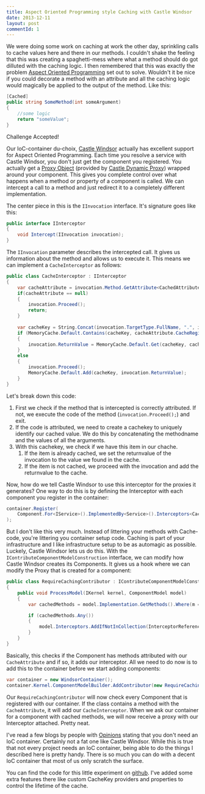 ```yaml
---
title: Aspect Oriented Programming style Caching with Castle Windsor
date: 2013-12-11
layout: post
commentId: 1
---
```


We were doing some work on caching at work the other day, sprinkling calls to 
cache values here and there in our methods. I couldn't shake the feeling that 
this was creating a spaghetti-mess where what a method should do got dilluted 
with the caching logic. I then remembered that this was exactly the problem 
[Aspect Oriented Programming][1] set out to solve. Wouldn't it be nice if you 
could decorate a method with an attribute and all the caching logic would 
magically be applied to the output of the method. Like this:

[1]: https://en.wikipedia.org/wiki/Aspect-oriented_programming

```c# 
[Cached]
public string SomeMethod(int someArgument)
{
	//some logic
	return "someValue";
}
```

Challenge Accepted!

<!--excerpt-->

Our IoC-container du-choix, [Castle Windsor][2] actually has excellent support 
for Aspect Oriented Programming. Each time you resolve a service with Castle 
Windsor, you don't just get the component you registered. You actually get a 
[Proxy Object][3] (provided by [Castle Dynamic Proxy][4]) wrapped around your 
component. This gives you complete control over what happens when a method or 
property of a component is called. We can intercept a call to a method and 
just redirect it to a completely different implementation.

[2]: https://docs.castleproject.org/Windsor.MainPage.ashx
[3]: https://docs.castleproject.org/Windsor.MainPage.ashx
[4]: https://www.castleproject.org/projects/dynamicproxy/

The center piece in this is the `IInvocation` interface. It's signature goes like this:

```c#
public interface IInterceptor
{
    void Intercept(IInvocation invocation);
}
```

The `IInvocation` parameter describes the intercepted call. It gives us 
information about the method and allows us to execute it. This means we can 
implement a `CacheInterceptor` as follows:

```c#
public class CacheInterceptor : IInterceptor
{
	var cacheAttribute = invocation.Method.GetAttribute<CachedAttribute>();
	if(cacheAttribute == null)
	{
		invocation.Proceed();
		return;
	}
    
    var cacheKey = String.Concat(invocation.TargetType.FullName, ".", invocation.Method.Name, "(", String.Join(", ", invocation.Arguments), ")");
	if (MemoryCache.Default.Contains(cacheKey, cacheAttribute.CacheRegion))
    {
        invocation.ReturnValue = MemoryCache.Default.Get(cacheKey, cacheAttribute.CacheRegion);
    }
    else
    {
        invocation.Proceed();
        MemoryCache.Default.Add(cacheKey, invocation.ReturnValue);
    }
}
```

Let's break down this code:

1. First we check if the method that is intercepted is correctly attributed. 
If not, we execute the code of the method (`invocation.Proceed();`) and exit.
2. If the code is attributed, we need to create a cachekey to uniquely 
identify our cached value. We do this by concatenating the methodname and the 
values of all the arguments.
3. With this cachekey, we check if we have this item in our chache.
    1. If the item is already cached, we set the returnvalue of the invocation 
    to the value we found in the cache.
    2. If the item is not cached, we proceed with the invocation and add the 
    returnvalue to the cache.

Now, how do we tell Castle Windsor to use this interceptor for the proxies it 
generates? One way to do this is by defining the Interceptor with each 
component you register in the container:

```c#
container.Register(
    Component.For<IService>().ImplementedBy<Service>().Interceptors<CacheInterceptor>()
);
```

But I don't like this very much. Instead of littering your methods with 
Cache-code, you're littering you container setup code. Caching is part of your infrastructure and I like infrastructure setup to be as automagic as possible. Luckely, Castle Windsor lets us do this. With the ```IContributeComponentModelConstruction``` interface, we can modify how Castle Windsor creates its Components. It gives us a hook where we can modify the Proxy that is created for a component:

```c#
public class RequireCachingContributor : IContributeComponentModelConstruction
{
    public void ProcessModel(IKernel kernel, ComponentModel model)
    {
        var cachedMethods = model.Implementation.GetMethods().Where(m => AttributesUtil.GetAttribute<CachedAttribute>(m) != null).ToList();

        if (cachedMethods.Any())
        {
            model.Interceptors.AddIfNotInCollection(InterceptorReference.ForType<CacheInterceptor>());
        }
    }
}
```

Basically, this checks if the Component has methods attributed with our 
`CacheAttribute` and if so, it adds our interceptor. All we need to do now is 
to add this to the container before we start adding components:

```c#
var container = new WindsorContainer();
container.Kernel.ComponentModelBuilder.AddContributor(new RequireCachingContributor());
```

Our `RequireCachingContributor` will now check every Component that is 
registered with our container. If the class contains a method with the 
`CacheAttribute`, it will add our `CacheInterceptor`. When we ask our 
container for a component with cached methods, we will now receive a proxy 
with our Interceptor attached. Pretty neat.

I've read a few blogs by people with [Opinions][5] stating that you don't need 
an IoC container. Certainly not a fat one like Castle Windsor. While this is 
true that not every project needs an IoC container, being able to do the 
things I described here is pretty handy. There is so much you can do with a 
decent IoC container that most of us only scratch the surface.

[5]: https://en.wikipedia.org/wiki/Asshole "Everybody has one"

You can find the code for this little experiment on [github][6]. I've added some extra features there like custom CacheKey providers and properties to control the lifetime of the cache.

[6]: https://github.com/LodewijkSioen/AspectCache
